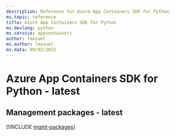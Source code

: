 ```yaml
---
description: Reference for Azure App Containers SDK for Python
ms.topic: reference
title: Azure App Containers SDK for Python
ms.devlang: python
ms.service: appcontainers
author: lmazuel
ms.author: lmazuel
ms.data: 09/02/2022
---
```

# Azure App Containers SDK for Python - latest

## Management packages - latest
[!INCLUDE [mgmt-packages](app-containers-mgmt-index.md)]